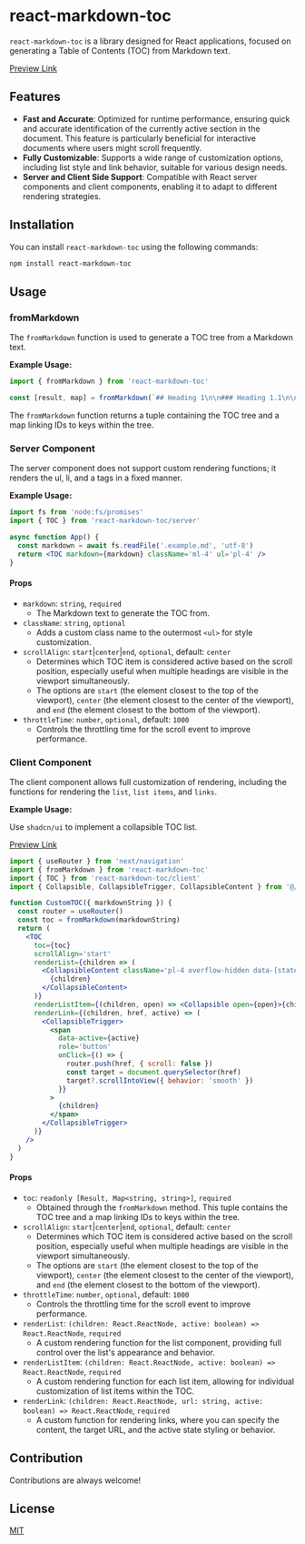 # react-markdown-toc

`react-markdown-toc` is a library designed for React applications, focused on generating a Table of Contents (TOC) from Markdown text.

[Preview Link](https://zhangyu1818.github.io/react-markdown-toc/)

## Features

- **Fast and Accurate**: Optimized for runtime performance, ensuring quick and accurate identification of the currently active section in the document. This feature is particularly beneficial for interactive documents where users might scroll frequently.
- **Fully Customizable**: Supports a wide range of customization options, including list style and link behavior, suitable for various design needs.
- **Server and Client Side Support**: Compatible with React server components and client components, enabling it to adapt to different rendering strategies.

## Installation

You can install `react-markdown-toc` using the following commands:

```bash
npm install react-markdown-toc
```

## Usage

### fromMarkdown

The `fromMarkdown` function is used to generate a TOC tree from a Markdown text.

**Example Usage:**

```js
import { fromMarkdown } from 'react-markdown-toc'

const [result, map] = fromMarkdown(`## Heading 1\n\n### Heading 1.1\n\n## Heading 2`)
```

The `fromMarkdown` function returns a tuple containing the TOC tree and a map linking IDs to keys within the tree.

### Server Component

The server component does not support custom rendering functions; it renders the ul, li, and a tags in a fixed manner.

**Example Usage:**

```jsx
import fs from 'node:fs/promises'
import { TOC } from 'react-markdown-toc/server'

async function App() {
  const markdown = await fs.readFile('.example.md', 'utf-8')
  return <TOC markdown={markdown} className='ml-4' ul='pl-4' />
}
```

#### Props

- `markdown`: `string`, `required`
  - The Markdown text to generate the TOC from.
- `className`: `string`, `optional`
  - Adds a custom class name to the outermost `<ul>` for style customization.
- `scrollAlign`: `start`|`center`|`end`, `optional`, default: `center`
  - Determines which TOC item is considered active based on the scroll position, especially useful when multiple headings are visible in the viewport simultaneously.
  - The options are `start` (the element closest to the top of the viewport), `center` (the element closest to the center of the viewport), and `end` (the element closest to the bottom of the viewport).
- `throttleTime`: `number`, `optional`, default: `1000`
  - Controls the throttling time for the scroll event to improve performance.

### Client Component

The client component allows full customization of rendering, including the functions for rendering the `list`, `list items`, and `links`.

**Example Usage:**

Use `shadcn/ui` to implement a collapsible TOC list.

[Preview Link](https://zhangyu1818.github.io/react-markdown-toc/)

```jsx
import { useRouter } from 'next/navigation'
import { fromMarkdown } from 'react-markdown-toc'
import { TOC } from 'react-markdown-toc/client'
import { Collapsible, CollapsibleTrigger, CollapsibleContent } from '@/components/ui/collapsible'

function CustomTOC({ markdownString }) {
  const router = useRouter()
  const toc = fromMarkdown(markdownString)
  return (
    <TOC
      toc={toc}
      scrollAlign='start'
      renderList={children => (
        <CollapsibleContent className='pl-4 overflow-hidden data-[state=open]:animate-collapsible-down data-[state=closed]:animate-collapsible-up'>
          {children}
        </CollapsibleContent>
      )}
      renderListItem={(children, open) => <Collapsible open={open}>{children}</Collapsible>}
      renderLink={(children, href, active) => (
        <CollapsibleTrigger>
          <span
            data-active={active}
            role='button'
            onClick={() => {
              router.push(href, { scroll: false })
              const target = document.querySelector(href)
              target?.scrollIntoView({ behavior: 'smooth' })
            }}
          >
            {children}
          </span>
        </CollapsibleTrigger>
      )}
    />
  )
}
```

#### Props

- `toc`: `readonly [Result, Map<string, string>]`, `required`
  - Obtained through the `fromMarkdown` method. This tuple contains the TOC tree and a map linking IDs to keys within the tree.
- `scrollAlign`: `start`|`center`|`end`, `optional`, default: `center`
  - Determines which TOC item is considered active based on the scroll position, especially useful when multiple headings are visible in the viewport simultaneously.
  - The options are `start` (the element closest to the top of the viewport), `center` (the element closest to the center of the viewport), and `end` (the element closest to the bottom of the viewport).
- `throttleTime`: `number`, `optional`, default: `1000`
  - Controls the throttling time for the scroll event to improve performance.
- `renderList`: `(children: React.ReactNode, active: boolean) => React.ReactNode`, `required`
  - A custom rendering function for the list component, providing full control over the list's appearance and behavior.
- `renderListItem`: `(children: React.ReactNode, active: boolean) => React.ReactNode`, `required`
  - A custom rendering function for each list item, allowing for individual customization of list items within the TOC.
- `renderLink`: `(children: React.ReactNode, url: string, active: boolean) => React.ReactNode`, `required`
  - A custom function for rendering links, where you can specify the content, the target URL, and the active state styling or behavior.

## Contribution

Contributions are always welcome!

## License

[MIT](LICENSE)
